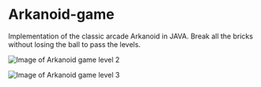 # Arkanoid-game

Implementation of the classic arcade Arkanoid in JAVA. Break all the bricks without losing the ball to pass the levels.

![Image of Arkanoid game level 2](https://i.gyazo.com/9fe0a506e5f7e7053055b24fa52131a1.png)

![Image of Arkanoid game level 3](https://i.ibb.co/hRk2Rn7/Arkanoid-level-3.png)
